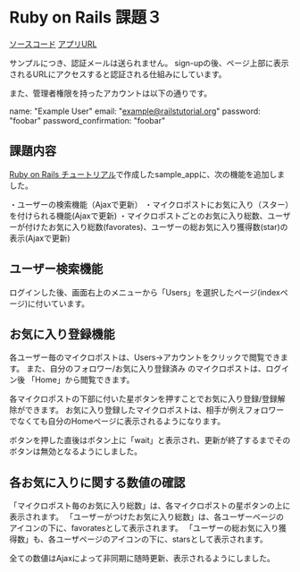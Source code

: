 # Ruby on Rails 課題３

[ソースコード](https://github.com/Yuki-Tani/Rails_lerning)
[アプリURL](https://fierce-falls-44303.herokuapp.com/)

サンプルにつき、認証メールは送られません。
sign-upの後、ページ上部に表示されるURLにアクセスすると認証される仕組みにしています。

また、管理者権限を持ったアカウントは以下の通りです。

name:  "Example User"
email: "example@railstutorial.org"
password:              "foobar"
password_confirmation: "foobar"

## 課題内容

[Ruby on Rails チュートリアル](http://railstutorial.jp/)で作成したsample_appに、次の機能を追加しました。

・ユーザーの検索機能（Ajaxで更新）
・マイクロポストにお気に入り（スター）を付けられる機能(Ajaxで更新)
・マイクロポストごとのお気に入り総数、ユーザーが付けたお気に入り総数(favorates)、ユーザーの総お気に入り獲得数(star)の表示(Ajaxで更新)

## ユーザー検索機能

ログインした後、画面右上のメニューから「Users」を選択したページ(indexページ)に付いています。

## お気に入り登録機能

各ユーザー毎のマイクロポストは、Users->アカウントをクリックで閲覧できます。
また、自分のフォロワー/お気に入り登録済み のマイクロポストは、ログイン後 「Home」から閲覧できます。

各マイクロポストの下部に付いた星ボタンを押すことでお気に入り登録/登録解除ができます。
お気に入り登録したマイクロポストは、相手が例えフォロワーでなくても自分のHomeページに表示されるようになります。

ボタンを押した直後はボタン上に「wait」と表示され、更新が終了するまでそのボタンは無効となるようにしました。

## 各お気に入りに関する数値の確認

「マイクロポスト毎のお気に入り総数」は、各マイクロポストの星ボタンの上に表示されます。
「ユーザーがつけたお気に入り総数」は、各ユーザーページのアイコンの下に、favoratesとして表示されます。
「ユーザーの総お気に入り獲得数」も、各ユーザページのアイコンの下に、starsとして表示されます。

全ての数値はAjaxによって非同期に随時更新、表示されるようにしました。
